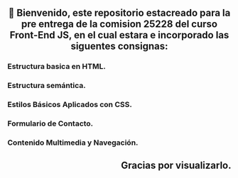 <!-- ──────────────────────────────────────────────────────────────── -->
<h2 align="center"> 👋 Bienvenido,
este repositorio estacreado para la pre entrega de la comision 25228 del curso Front-End JS, en el cual estara e incorporado las siguentes consignas:</h2>
<!-- ──────────────────────────────────────────────────────────────── -->

### Estructura basica en HTML.
### Estructura semántica.
### Estilos Básicos Aplicados con CSS.
### Formulario de Contacto.
### Contenido Multimedia y Navegación.

<!-- ──────────────────────────────────────────────────────────────── -->
<h2 align="right"> Gracias por visualizarlo.</h2>

